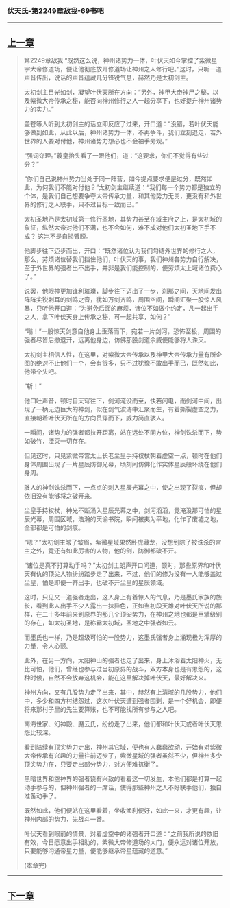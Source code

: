 ### 伏天氏-第2249章敌我-69书吧

--------
[上一章](./66a5826f3015fac11b2090707bfab2fb.md)
--------


>
>
>
>第2249章敌我
>“既然这么说，神州诸势力一体，叶伏天如今掌控了紫微星宇大帝修道场，便让他彻底放开修道场让神州之人修行吧。”这时，只听一道声音传出，说话的声音蕴藏几分锋锐气息，赫然乃是太初剑主。
>
>太初剑主目光如剑，凝望叶伏天所在方向：“另外，神甲大帝神尸之秘，以及紫微大帝传承之秘，能否向神州修行之人一起分享下，也好提升神州诸势力的实力。”
>
>盖苍等人听到太初剑主的话立即反应了过来，开口道：“没错，若叶伏天能够做到如此，从此以后，神州诸势力一体，不再争斗，我们立刻退走，若外世界的人要对付他，神州诸势力想必也不会袖手旁观。”
>
>“强词夺理。”羲皇抬头看了一眼他们，道：“这要求，你们不觉得有些过分？”
>
>“你们自己说神州势力当处于同一阵营，如今提点要求便是过分，既然如此，为何我们不能对付他？”太初剑主继续道：“我们每一个势力都是独立的个体，是我们自己想要争夺大帝传承力量，和其他势力无关，更没有和外世界的修行之人联手，只不过目标一致而已。”
>
>太初圣地乃是太初域第一修行圣地，其势力甚至在域主府之上，是太初域的象征，纵然大帝对他们不满，也不会如何，难不成对他们太初圣地下手不成？
>这岂不是自损臂膀。
>
>他脚步往下迈步而出，开口：“既然诸位认为我们勾结外世界的修行之人，那么，劳烦诸位替我们挡住他们，叶伏天的事，我们神州各势力自行解决，至于外世界的强者出不出手，并非是我们能控制的，便劳烦太上域诸位费心了。”
>
>说罢，他眼神更加锋利璀璨，脚步往下迈出了一步，刹那之间，天地间发出阵阵尖锐刺耳的剑鸣之音，犹如万剑齐鸣，周围空间，瞬间汇聚一股惊人风暴，只听他开口道：“为避免后面的麻烦，诸位不如做个约定，凡一起出手之人，拿下叶伏天身上传承之秘，可一起共享，如何？”
>
>“嗡！”一股惊天剑意自他身上垂落而下，宛若一片剑河，恐怖至极，周围的强者尽皆后撤退开，远离他身边，仿佛那股剑道余威便能够将人诛灭。
>
>太初剑主相信人性，在这里，对紫微大帝传承以及神甲大帝传承力量有所企图的绝对不止他们一个，会有很多，只不过犹豫不敢出手而已，既然如此，他带个头吧。
>
>“斩！”
>
>他口吐声音，顿时自天穹往下，剑河淹没而至，快若闪电，而剑河中间，出现了一柄无边巨大的神剑，似在剑气波涛中汇聚而生，有着撕裂虚空之力，直接朝着叶伏天所在的方向贯穿而下，威力简直骇人。
>
>一瞬间，诸势力的强者都拉开距离，站在远处不同方位，神剑诛杀而下，势如破竹，湮灭一切存在。
>
>但见这时，只见紫微帝宫太上长老尘皇手持权杖朝着虚空一点，顿时在他们身体周围出现了一片星辰防御光幕，顷刻间仿佛化作实体星辰般环绕在他们身周。
>
>骇人的神剑诛杀而下，一点点的刺入星辰光幕之中，使之出现了裂痕，但却依旧没有能够将之破开来。
>
>尘皇手持权杖，神光不断涌入星辰光幕之中，剑河滔滔，竟淹没那可怕的星辰光幕，周围区域，浩瀚的天谕书院，瞬间被夷为平地，化作了废墟之地，全部都是可怕的剑痕。
>
>“嗯？”太初剑主皱了皱眉，紫微星域果然卧虎藏龙，没想到除了被诛杀的宫主之外，竟还有如此厉害的人物，他的剑，防御都破不开。
>
>“诸位是真不打算动手吗？”太初剑主朗声开口问道，顿时，那些原界和叶伏天有仇的顶尖人物纷纷踏步走了出来，不过，他们的修为没有一人能够盖过尘皇，怕是即便一齐出手，也破不开尘皇的星辰领域。
>
>这时，只见又一道强者走出，这人身上有着惊人的气息，乃是墨氏家族的族长，看到此人出手不少人露出一抹异色，正如当初段天雄对叶伏天所说的那样，在二十多年前来到原界的那几个顶尖势力，在神州之地也都是巨擘级别的存在，如太初圣地，是称霸太初域，圣地之中强者如云。
>
>而墨氏也一样，乃是超级可怕的一股势力，这墨氏强者身上涌现极为浑厚的力量，令人心颤。
>
>此外，在另一方向，太阳神山的强者也走了出来，身上沐浴着太阳神火，无比可怕，他们，曾经也参与过当初原界的战斗，双方本身也是有恩怨的，这种时候，自然不会放弃这机会，能在这里解决掉叶伏天，最好解决来。
>
>神州方向，又有几股势力走了出来，其中，赫然有上清域的几股势力，他们中，多少和四方村结怨过，这次叶伏天遭到强者围剿，是一个好机会，即便将来那村子里的先生要算账，也不可能找所有参与之人吧。
>
>南海世家、幻神殿、魔云氏，纷纷走了出来，他们都和叶伏天或者叶伏天恩怨比较深。
>
>看到陆续有顶尖势力走出，神州其它域，便也有人蠢蠢欲动，开始有对紫微大帝传承有兴趣的力量往前迈步了，紫微星域的强者虽然不少，但神州多少顶尖势力在，只要走出部分势力，对方便难抗衡了。
>
>黑暗世界和空神界的强者饶有兴致的看着这一切发生，本他们都是打算一起动手参与的，但神州强者的一席话，使得那些神州之人不好联手他们，独自准备动手了。
>
>既然如此，他们便站在这里看着，坐收渔利便好，如此一来，才更有趣，让神州内部的势力，先战斗一番。
>
>叶伏天看到眼前的情景，对着虚空中的诸强者开口道：“之前我所说的依旧有效，今日愿意出手相助的，紫微大帝修道场的大门，便永远对诸位开放，只要能够沟通帝星力量，便能够继承帝星蕴藏的道意。”
>
>(本章完)
>
>

--------
[下一章](./9f48ea479879657946cd501a5563681a.md)
--------
